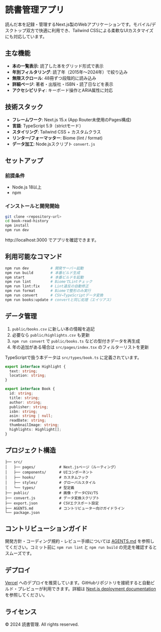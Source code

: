 # 読書管理アプリ

読んだ本を記録・管理するNext.js製のWebアプリケーションです。モバイル/デスクトップ双方で快適に利用でき、Tailwind CSSによる柔軟なUIカスタマイズにも対応しています。

## 主な機能

- **本の一覧表示**: 読了した本をグリッド形式で表示
- **年別フィルタリング**: 読了年（2015年〜2024年）で絞り込み
- **無限スクロール**: 48冊ずつ段階的に読み込み
- **詳細ページ**: 著者・出版社・ISBN・読了日などを表示
- **アクセシビリティ**: キーボード操作とARIA属性に対応

## 技術スタック

- **フレームワーク**: Next.js 15.x (App Router未使用のPages構成)
- **言語**: TypeScript 5.9（strictモード）
- **スタイリング**: Tailwind CSS + カスタムクラス
- **リンター/フォーマッター**: Biome (lint / format)
- **データ加工**: Node.jsスクリプト `convert.js`

## セットアップ

### 前提条件
- Node.js 18以上
- npm

### インストールと開発開始
```bash
git clone <repository-url>
cd book-read-history
npm install
npm run dev
```
http://localhost:3000 でアプリを確認できます。

## 利用可能なコマンド

```bash
npm run dev          # 開発サーバー起動
npm run build        # 本番ビルド生成
npm start            # 本番ビルドを起動
npm run lint         # BiomeでLintチェック
npm run lint:fix     # Lint違反の自動修正
npm run format       # Biomeで整形のみ実行
npm run convert      # CSV→TypeScriptデータ変換
npm run books:update # convertと同じ処理（エイリアス）
```

## データ管理

1. `public/books.csv` に新しい本の情報を追記
2. 必要なら `public/highlights.csv` も更新
3. `npm run convert` で `public/books.ts` などの型付きデータを再生成
4. 年の追加がある場合は `src/pages/index.tsx` のフィルターリストを更新

TypeScriptで扱う本データは `src/types/book.ts` に定義されています。

```typescript
export interface Highlight {
  text: string;
  location: string;
}

export interface Book {
  id: string;
  title: string;
  author: string;
  publisher: string;
  isbn: string;
  asin: string | null;
  readDate: string;
  thumbnailImage: string;
  highlights: Highlight[];
}
```

## プロジェクト構造

```
├── src/
│   ├── pages/           # Next.jsページ（ルーティング）
│   ├── components/      # UIコンポーネント
│   ├── hooks/           # カスタムフック
│   ├── styles/          # グローバルスタイル
│   └── types/           # 型定義
├── public/              # 画像・データCSV/TS
├── convert.js           # データ変換スクリプト
├── export.json          # CSVエクスポート設定
├── AGENTS.md            # コントリビューター向けガイドライン
└── package.json
```

## コントリビューションガイド

開発方針・コーディング規約・レビュー手順については [AGENTS.md](./AGENTS.md) を参照してください。コミット前に `npm run lint` と `npm run build` の完走を確認するとスムーズです。

## デプロイ

[Vercel](https://vercel.com/) へのデプロイを推奨しています。GitHubリポジトリを接続すると自動ビルド・プレビューが利用できます。詳細は [Next.js deployment documentation](https://nextjs.org/docs/deployment) を参照してください。

## ライセンス

© 2024 読書管理. All rights reserved.
